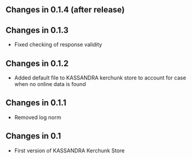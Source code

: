 ## Changes in 0.1.4 (after release)

## Changes in 0.1.3
* Fixed checking of response validity

## Changes in 0.1.2
* Added default file to KASSANDRA kerchunk store to account for case when no online
  data is found

## Changes in 0.1.1
* Removed log norm

## Changes in 0.1
* First version of KASSANDRA Kerchunk Store
 
